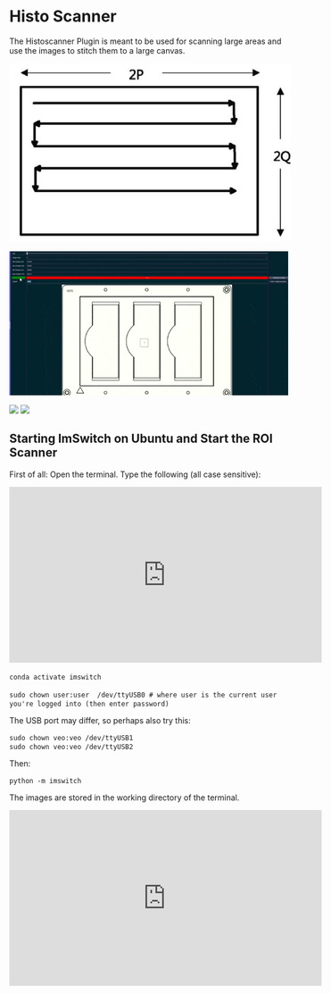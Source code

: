 # Histo Scanner

The Histoscanner Plugin is meant to be used for scanning large areas and use the images to stitch them to a large canvas.

![](IMAGES/histoscan/snakescan.png)

![](IMAGES/histoscan/Scanning.gif)

![](IMAGES/histoscan/Coordinatesystems.png)
![](IMAGES/histoscan/stagescanner.png)


## Starting ImSwitch on Ubuntu and Start the ROI Scanner

First of all: Open the terminal. Type the following (all case sensitive):


<iframe width="560" height="315" src="https://www.youtube.com/embed/bQ3B7uUlJuI?si=CLOexwn4dmZZxFdX" title="YouTube video player" frameborder="0" allow="accelerometer; autoplay; clipboard-write; encrypted-media; gyroscope; picture-in-picture; web-share" allowfullscreen></iframe>

```
conda activate imswitch

sudo chown user:user  /dev/ttyUSB0 # where user is the current user you're logged into (then enter password)
```

The USB port may differ, so perhaps also try this:
```
sudo chown veo:veo /dev/ttyUSB1
sudo chown veo:veo /dev/ttyUSB2
```

Then:

```
python -m imswitch
```

The images are stored in the working directory of the terminal.


<iframe width="560" height="315" src="https://www.youtube.com/embed/WATAgUStyF0" title="YouTube video player" frameborder="0" allow="accelerometer; autoplay; clipboard-write; encrypted-media; gyroscope; picture-in-picture; web-share" allowfullscreen></iframe>
